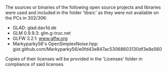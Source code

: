 The sources or binaries of the following open source projects and libraries were used and included in the folder 'libsrc' as they were not available on the PCs in 302/306:

- GLAD: glad.dav1d.de
- GLM 0.9.9.3: glm.g-truc.net
- GLFW 3.2.1: www.glfw.org
- Markyparky56's OpenSimplexNoise.hpp: gist.github.com/Markyparky56/e0fd43e847ac53068603130df3e8e560

Copies of their licenses will be provided in the 'Licenses' folder in compliance of said licenses.